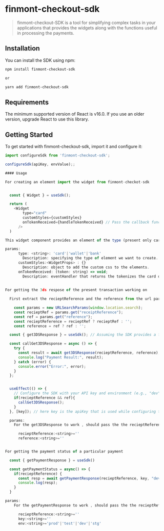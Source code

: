 # finmont-checkout-sdk

>finmont-checkout-SDK is a tool for simplifying complex tasks in your applications that provides the widgets along with the functions useful in processing the payments.

## Installation

You can install the SDK using npm:

```bash
npm install finmont-checkout-sdk

or

yarn add finmont-checkout-sdk
```




## Requirements

The minimum supported version of React is v16.0. If you use an older version,
upgrade React to use this library. 


## Getting Started

To get started with finmont-checkout-sdk, import it and configure it:

```javascript
import configureSdk from 'finmont-checkout-sdk';

configureSdk(apiKey, envValue);;

#### Usage

For creating an element import the widget from finmont-checkot-sdk


  const { Widget } = useSdk();

  return (
    <Widget
        type="card"
        customStyles={customStyles}
        onTokenReceived={handleTokenReceived} // Pass the callback function to the CardFormWidget
      />
  )

This widget component provides an element of the type (present only card type is supported) and it validates the the card data and tokenizes it.

params:
      type: <string>: 'card'|'wallet'|'bank'
        Description: specifying the type of element we want to create.
      customStyles:<WidgetProps> : {}
        Description: object to add the custom css to the elements.
      onTokenReceived: (token: string) => void;
        Description: eventHandler that returns the tokenizes the card data.
           
  
For getting the 3ds respose of the present transaction working on 

  First extract the recieptReference and the reference from the url params in the window object

    const params = new URLSearchParams(window.location.search);
    const recieptRef = params.get("receiptReference");
    const ref = params.get("reference");
    const recieptReference = recieptRef ? recieptRef : '';
    const reference = ref ? ref : '';

  const { get3DSResponse } = useSdk(); // Assuming the SDK provides a function named get3DSResponse

  const callGet3DSResponse = async () => {
    try {
      const result = await get3DSResponse(recieptReference, reference);
      console.log("Payment Result:", result);
    } catch (error) {
      console.error("Error:", error);
    }
  };


  useEffect(() => {
    // Configure the SDK with your API key and environment (e.g., "dev")
    if(recieptReference && ref){
      callGet3DSResponse();
    }
  }, [key]); // here key is the apiKey that is used while configuring the sdk in your application in frontend

  params:
    For the get3DSResponse to work , should pass the the recieptReference and the reference as the parameters to the function.

      recieptReference:<string>=''
      reference:<string>=''


For getting the payment status of a particular payment

  const { getPaymentResponse } = useSdk()

  const getPaymentStatus = async() => {
    if(recieptReference) {
      const resp = await getPaymentResponse(recieptReference, key, "dev");
      console.log(resp);
    }
  }

params:
    For the getPaymentResponse to work , should pass the the recieptReference, key, env as the parameters to the function.

      recieptReference:<string>=''
      key:<string>=''
      env:<string>='prod'|'test'|'dev'|'stg'





